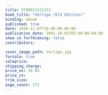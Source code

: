 ```yaml
---
title: 9780811221313
book_title: "Vertigo (Old Edition)"
binding: ebook
published: true
date: 2016-11-07T16:40:00-04:00
publication_date: 2001-10-01T05:00:00-04:00
show_in_forthcoming: false
contributors:

cover_image_path: Vertigo.jpg
forsale: true
saleprice:
shipping_charge:
price_us: 16.95
price_cn:
trim_size:
page_count: 272
---
```


